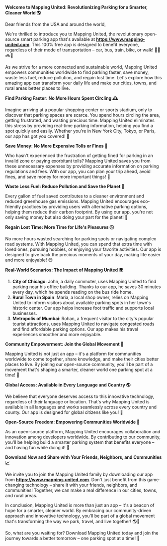**Welcome to Mapping United: Revolutionizing Parking for a Smarter, Cleaner World 🌎**

Dear friends from the USA and around the world,

We're thrilled to introduce you to Mapping United, the revolutionary open-source smart parking app that's available at **https://www.mapping-united.com**. This 100% free app is designed to benefit everyone, regardless of their mode of transportation – car, bus, train, bike, or walk! 🚶‍♂️🚲🚌

As we strive for a more connected and sustainable world, Mapping United empowers communities worldwide to find parking faster, save money, waste less fuel, reduce pollution, and regain lost time. Let's explore how this amazing app can transform your daily life and make our cities, towns, and rural areas better places to live.

**Find Parking Faster: No More Hours Spent Circling 🕰️**

Imagine arriving at a popular shopping center or sports stadium, only to discover that parking spaces are scarce. You spend hours circling the area, getting frustrated, and wasting precious time. Mapping United eliminates this stress by providing real-time parking information, helping you find a spot quickly and easily. Whether you're in New York City, Tokyo, or Paris, our app has got you covered! 🌆

**Save Money: No More Expensive Tolls or Fines 💸**

Who hasn't experienced the frustration of getting fined for parking in an invalid zone or paying exorbitant tolls? Mapping United saves you from these unnecessary expenses by providing accurate information on parking regulations and fees. With our app, you can plan your trip ahead, avoid fines, and save money for more important things! 🤩

**Waste Less Fuel: Reduce Pollution and Save the Planet 🌟**

Every gallon of fuel saved contributes to a cleaner environment and reduced greenhouse gas emissions. Mapping United encourages eco-friendly practices by providing users with alternative parking options, helping them reduce their carbon footprint. By using our app, you're not only saving money but also doing your part for the planet! 🌿

**Regain Lost Time: More Time for Life's Pleasures 🕒**

No more hours wasted searching for parking spots or navigating complex road systems. With Mapping United, you can spend that extra time with loved ones, pursuing hobbies, or enjoying your favorite activities. Our app is designed to give back the precious moments of your day, making life easier and more enjoyable! 😊

**Real-World Scenarios: The Impact of Mapping United 🌍**

1. **City of Chicago**: John, a daily commuter, uses Mapping United to find parking near his office building. Thanks to our app, he saves 30 minutes every day, which he spends reading on the bus ride home.
2. **Rural Town in Spain**: Maria, a local shop owner, relies on Mapping United to inform visitors about available parking spots in her town's historic center. Our app helps increase foot traffic and supports local businesses.
3. **Metropolis of Mumbai**: Rohan, a frequent visitor to the city's popular tourist attractions, uses Mapping United to navigate congested roads and find affordable parking options. Our app makes his travel experiences smoother and more enjoyable.

**Community Empowerment: Join the Global Movement 🌟**

Mapping United is not just an app – it's a platform for communities worldwide to come together, share knowledge, and make their cities better places to live. By joining our open-source community, you'll be part of a movement that's shaping a smarter, cleaner world one parking spot at a time! 🚀

**Global Access: Available in Every Language and Country 🌎**

We believe that everyone deserves access to this innovative technology, regardless of their language or location. That's why Mapping United is available in all languages and works seamlessly across every country and county. Our app is designed for global citizens like you! 👥

**Open-Source Freedom: Empowering Communities Worldwide 🌟**

As an open-source platform, Mapping United encourages collaboration and innovation among developers worldwide. By contributing to our community, you'll be helping build a smarter parking system that benefits everyone – and having fun while doing it! 🎉

**Download Now and Share with Your Friends, Neighbors, and Communities 📈**

We invite you to join the Mapping United family by downloading our app from **https://www.mapping-united.com**. Don't just benefit from this game-changing technology – share it with your friends, neighbors, and communities! Together, we can make a real difference in our cities, towns, and rural areas.

In conclusion, Mapping United is more than just an app – it's a beacon of hope for a smarter, cleaner world. By embracing our community-driven approach and innovative technology, you'll be part of a global movement that's transforming the way we park, travel, and live together! 🌎💚

So, what are you waiting for? Download Mapping United today and join the journey towards a better tomorrow – one parking spot at a time! 🚀